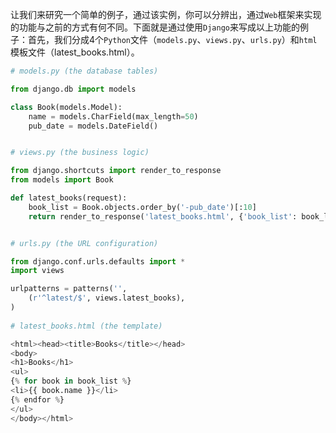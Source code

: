 让我们来研究一个简单的例子，通过该实例，你可以分辨出，通过`Web`框架来实现的功能与之前的方式有何不同。下面就是通过使用`Django`来写成以上功能的例子：首先，我们分成4个`Python`文件（`models.py`、`views.py`、`urls.py`）和`html`模板文件（latest_books.html）。
```python
# models.py (the database tables)

from django.db import models

class Book(models.Model):
    name = models.CharField(max_length=50)
    pub_date = models.DateField()


# views.py (the business logic)

from django.shortcuts import render_to_response
from models import Book

def latest_books(request):
    book_list = Book.objects.order_by('-pub_date')[:10]
    return render_to_response('latest_books.html', {'book_list': book_list})


# urls.py (the URL configuration)

from django.conf.urls.defaults import *
import views

urlpatterns = patterns('',
    (r'^latest/$', views.latest_books),
)
    
# latest_books.html (the template)

<html><head><title>Books</title></head>
<body>
<h1>Books</h1>
<ul>
{% for book in book_list %}
<li>{{ book.name }}</li>
{% endfor %}
</ul>
</body></html>

```
